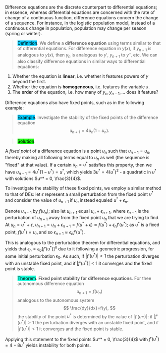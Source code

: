 Difference equations are the discrete counterpart to differential equations; in essence, whereas differential equations are concerned with the rate of change of a continuous function, difference equations concern the change of a sequence. For instance, in the logistic population model, instead of a continuous change in population, population may change per season (spring or winter). 

> <span style="background-color: #03cafc; color: black;">Definition</span>. We define a **difference equation** using terms similar to that of differential equations. For difference equation in $y(x)$, if $y_{n-1}$ is analogous to $y(x)$, then $y_{n}$ is analogous to $y'$, $y_{n+1}$ to $y''$, etc. We can also classify difference equations in similar ways to differential equations:
1. Whether the equation is **linear**, i.e. whether it features powers of $y$ beyond the first.
2. Whether the equation is **homogeneous**, i.e. features the variable $x$.
3. The **order** of the equation, i.e. how many of $y_{n}, y_{n-1}, ...$ does it feature?

Difference equations also have fixed points, such as in the following example:

> <span style="background-color: #03cafc; color: black;">Example</span>. Investigate the stability of the fixed points of the difference equation
$$
    u_{n+1} = 4u_n(1-u_n).
$$

> <span style="background-color: #1eff12; color: black;">Solution</span>.

A *fixed point* of a difference equation is a point $u_n$ such that $u_{n+1}=u_n$, thereby making all following terms equal to $u_n$ as well (the sequence is "fixed" at that value). If a certain $u_n = u^*$ satisfies this property, then we have $u_{n+1} = 4u^*(1-u^*) = u^*$, which yields $3u^*=4(u^*)^2$ - a quadratic in $u^*$ with solutions $u^* = 0, \frac{3}{4}$. 

To investigate the stability of these fixed points, we employ a similar method to that of DEs: let $\epsilon$ represent a small perturbation from the fixed point $u^*$ and consider the value of $u_{n+1}$ if $u_n$ instead equaled $u^* + \epsilon_n$. 

Denote $u_{n+1}$ by $f(u_n)$; also let $u_{n+1}$ equal $u_n + \epsilon_{n+1}$, where $\epsilon_{n+1}$ is the perturbation of $u_{n+1}$ away from the fixed point $u_n$ that we are trying to find. At $u_n = u^* + \epsilon$, $u_{n+1} = u_n + \epsilon_{n+1} = f(u^* + \epsilon) \approx f(u^*) + \epsilon_n f'(u^*)$; as $u^*$ is a fixed point, $f(u^*) = u_n$ and so $\epsilon_{n+1} \approx \epsilon_n f'(u^*)$. 

This is analogous to the perturbation theorem for differential equations, and yields that $\epsilon_{n} = \epsilon_0 [f'(u^*)]^n$ due to it following a geometric progression, for some initial perturbation $\epsilon_0$. As such, if $|f'(u^*)| > 1$ the perturbation diverges with an unstable fixed point, and if $|f'(u^*)| < 1$ it converges and the fixed point is stable. 

> <span style="background-color: #12ffd7; color: black;">Theorem</span>. **Fixed point stability for difference equations**. For thee autonomous difference equation
$$
u_{n+1} = f(u_n)
$$
> analogous to the autonomous system
$$
\frac{dy}{dx}=f(y),
$$
> the stability of the point $u^*$ is determined by the value of $|f'(u*)|$: if $|f'(u^*)| > 1$ the perturbation diverges with an unstable fixed point, and if $|f'(u^*)| < 1$ it converges and the fixed point is stable. 

Applying this statement to the fixed points $u^* = 0, \frac{3}{4}$ with $f'(u^*) = 4 - 8u^*$ yields instability for both points. 
